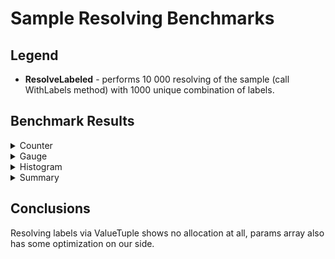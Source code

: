 # Sample Resolving Benchmarks

## Legend
* **ResolveLabeled** - performs 10 000 resolving of the sample (call WithLabels method) with 1000 unique combination of labels.

## Benchmark Results

<details>
  <summary>Counter</summary>
  
```
|                    Method |     Mean |     Error |    StdDev | Ratio | RatioSD | Gen 0 | Gen 1 | Gen 2 | Allocated |
|-------------------------- |---------:|----------:|----------:|------:|--------:|------:|------:|------:|----------:|
|   ResolveLabeled_Baseline | 3.880 ms | 0.0897 ms | 0.1033 ms |  1.00 |    0.00 |     - |     - |     - | 2000000 B |
|      ResolveLabeled_Array | 2.498 ms | 0.0426 ms | 0.0491 ms |  0.64 |    0.02 |     - |     - |     - |  640000 B |
|      ResolveLabeled_Tuple | 2.310 ms | 0.0335 ms | 0.0386 ms |  0.60 |    0.02 |     - |     - |     - |         - |
| ResolveLabeled_Int64Array | 2.499 ms | 0.0331 ms | 0.0382 ms |  0.64 |    0.02 |     - |     - |     - |  640000 B |
| ResolveLabeled_Int64Tuple | 2.202 ms | 0.0214 ms | 0.0247 ms |  0.57 |    0.02 |     - |     - |     - |         - |
```
  
</details>

<details>
  <summary>Gauge</summary>

```
|                    Method |     Mean |     Error |    StdDev | Ratio | RatioSD | Gen 0 | Gen 1 | Gen 2 | Allocated |
|-------------------------- |---------:|----------:|----------:|------:|--------:|------:|------:|------:|----------:|
|   ResolveLabeled_Baseline | 3.846 ms | 0.0494 ms | 0.0569 ms |  1.00 |    0.00 |     - |     - |     - | 2000000 B |
|      ResolveLabeled_Array | 2.524 ms | 0.0318 ms | 0.0367 ms |  0.66 |    0.01 |     - |     - |     - |  640000 B |
|      ResolveLabeled_Tuple | 2.193 ms | 0.0161 ms | 0.0185 ms |  0.57 |    0.01 |     - |     - |     - |         - |
| ResolveLabeled_Int64Array | 2.652 ms | 0.0423 ms | 0.0487 ms |  0.69 |    0.02 |     - |     - |     - |  640000 B |
| ResolveLabeled_Int64Tuple | 2.355 ms | 0.0573 ms | 0.0660 ms |  0.61 |    0.02 |     - |     - |     - |         - |
```

</details>

<details>
  <summary>Histogram</summary>

```
|                  Method |     Mean |     Error |    StdDev | Ratio | Gen 0 | Gen 1 | Gen 2 | Allocated |
|------------------------ |---------:|----------:|----------:|------:|------:|------:|------:|----------:|
| ResolveLabeled_Baseline | 3.955 ms | 0.0681 ms | 0.0784 ms |  1.00 |     - |     - |     - | 2000000 B |
|    ResolveLabeled_Array | 2.545 ms | 0.0250 ms | 0.0288 ms |  0.64 |     - |     - |     - |  640000 B |
|   ResolveLabeled_Tuples | 2.257 ms | 0.0194 ms | 0.0224 ms |  0.57 |     - |     - |     - |         - |
```

</details>

<details>
  <summary>Summary</summary>

```
|                  Method |     Mean |     Error |    StdDev | Ratio | RatioSD | Gen 0 | Gen 1 | Gen 2 | Allocated |
|------------------------ |---------:|----------:|----------:|------:|--------:|------:|------:|------:|----------:|
| ResolveLabeled_Baseline | 3.963 ms | 0.1823 ms | 0.2100 ms |  1.00 |    0.00 |     - |     - |     - | 2000000 B |
|    ResolveLabeled_Array | 2.429 ms | 0.0478 ms | 0.0551 ms |  0.61 |    0.03 |     - |     - |     - |  640000 B |
|    ResolveLabeled_Tuple | 2.338 ms | 0.2923 ms | 0.3366 ms |  0.59 |    0.09 |     - |     - |     - |         - |
```

</details>

## Conclusions
Resolving labels via ValueTuple shows no allocation at all, params array also has some optimization on our side. 
